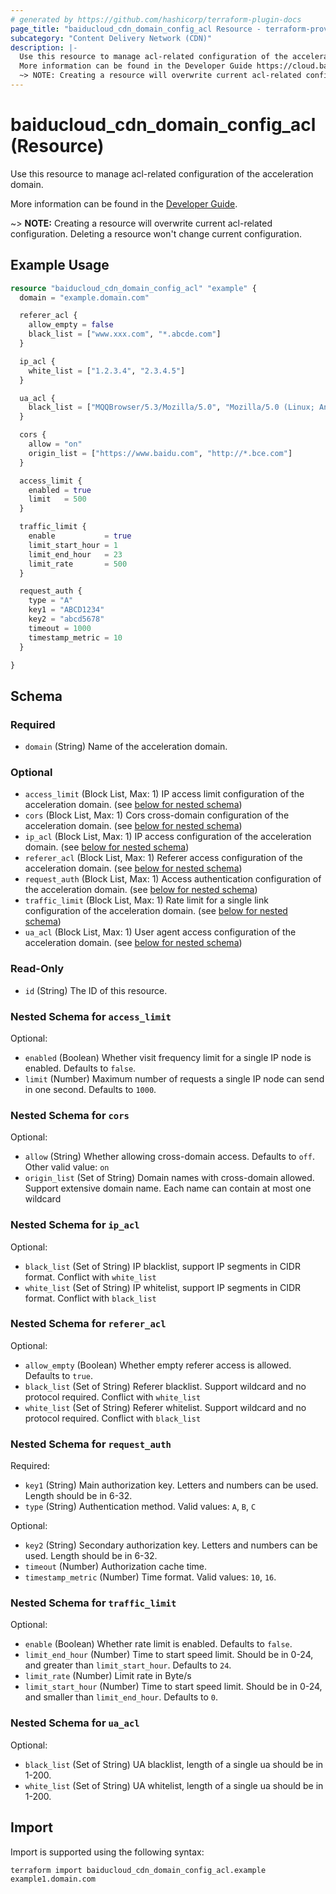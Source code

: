 ```yaml
---
# generated by https://github.com/hashicorp/terraform-plugin-docs
page_title: "baiducloud_cdn_domain_config_acl Resource - terraform-provider-baiducloud"
subcategory: "Content Delivery Network (CDN)"
description: |-
  Use this resource to manage acl-related configuration of the acceleration domain.
  More information can be found in the Developer Guide https://cloud.baidu.com/doc/CDN/s/yjxzhvf21.
  ~> NOTE: Creating a resource will overwrite current acl-related configuration. Deleting a resource won't change current configuration.
---
```


# baiducloud_cdn_domain_config_acl (Resource)

Use this resource to manage acl-related configuration of the acceleration domain.

More information can be found in the [Developer Guide](https://cloud.baidu.com/doc/CDN/s/yjxzhvf21).

~> **NOTE:** Creating a resource will overwrite current acl-related configuration. Deleting a resource won't change current configuration.

## Example Usage

```terraform
resource "baiducloud_cdn_domain_config_acl" "example" {
  domain = "example.domain.com"

  referer_acl {
    allow_empty = false
    black_list = ["www.xxx.com", "*.abcde.com"]
  }

  ip_acl {
    white_list = ["1.2.3.4", "2.3.4.5"]
  }

  ua_acl {
    black_list = ["MQQBrowser/5.3/Mozilla/5.0", "Mozilla/5.0 (Linux; Android 7.0"]
  }

  cors {
    allow = "on"
    origin_list = ["https://www.baidu.com", "http://*.bce.com"]
  }

  access_limit {
    enabled = true
    limit   = 500
  }

  traffic_limit {
    enable           = true
    limit_start_hour = 1
    limit_end_hour   = 23
    limit_rate       = 500
  }

  request_auth {
    type = "A"
    key1 = "ABCD1234"
    key2 = "abcd5678"
    timeout = 1000
    timestamp_metric = 10
  }

}
```

<!-- schema generated by tfplugindocs -->
## Schema

### Required

- `domain` (String) Name of the acceleration domain.

### Optional

- `access_limit` (Block List, Max: 1) IP access limit configuration of the acceleration domain. (see [below for nested schema](#nestedblock--access_limit))
- `cors` (Block List, Max: 1) Cors cross-domain configuration of the acceleration domain. (see [below for nested schema](#nestedblock--cors))
- `ip_acl` (Block List, Max: 1) IP access configuration of the acceleration domain. (see [below for nested schema](#nestedblock--ip_acl))
- `referer_acl` (Block List, Max: 1) Referer access configuration of the acceleration domain. (see [below for nested schema](#nestedblock--referer_acl))
- `request_auth` (Block List, Max: 1) Access authentication configuration of the acceleration domain. (see [below for nested schema](#nestedblock--request_auth))
- `traffic_limit` (Block List, Max: 1) Rate limit for a single link configuration of the acceleration domain. (see [below for nested schema](#nestedblock--traffic_limit))
- `ua_acl` (Block List, Max: 1) User agent access configuration of the acceleration domain. (see [below for nested schema](#nestedblock--ua_acl))

### Read-Only

- `id` (String) The ID of this resource.

<a id="nestedblock--access_limit"></a>
### Nested Schema for `access_limit`

Optional:

- `enabled` (Boolean) Whether visit frequency limit for a single IP node is enabled. Defaults to `false`.
- `limit` (Number) Maximum number of requests a single IP node can send in one second. Defaults to `1000`.


<a id="nestedblock--cors"></a>
### Nested Schema for `cors`

Optional:

- `allow` (String) Whether allowing cross-domain access. Defaults to `off`. Other valid value: `on`
- `origin_list` (Set of String) Domain names with cross-domain allowed. Support extensive domain name. Each name can contain at most one wildcard


<a id="nestedblock--ip_acl"></a>
### Nested Schema for `ip_acl`

Optional:

- `black_list` (Set of String) IP blacklist, support IP segments in CIDR format. Conflict with `white_list`
- `white_list` (Set of String) IP whitelist, support IP segments in CIDR format. Conflict with `black_list`


<a id="nestedblock--referer_acl"></a>
### Nested Schema for `referer_acl`

Optional:

- `allow_empty` (Boolean) Whether empty referer access is allowed. Defaults to `true`.
- `black_list` (Set of String) Referer blacklist. Support wildcard and no protocol required. Conflict with `white_list`
- `white_list` (Set of String) Referer whitelist. Support wildcard and no protocol required. Conflict with `black_list`


<a id="nestedblock--request_auth"></a>
### Nested Schema for `request_auth`

Required:

- `key1` (String) Main authorization key. Letters and numbers can be used. Length should be in 6-32.
- `type` (String) Authentication method. Valid values: `A`, `B`, `C`

Optional:

- `key2` (String) Secondary authorization key. Letters and numbers can be used. Length should be in 6-32.
- `timeout` (Number) Authorization cache time.
- `timestamp_metric` (Number) Time format. Valid values: `10`, `16`.


<a id="nestedblock--traffic_limit"></a>
### Nested Schema for `traffic_limit`

Optional:

- `enable` (Boolean) Whether rate limit is enabled. Defaults to `false`.
- `limit_end_hour` (Number) Time to start speed limit. Should be in 0-24, and greater than `limit_start_hour`. Defaults to `24`.
- `limit_rate` (Number) Limit rate in Byte/s
- `limit_start_hour` (Number) Time to start speed limit. Should be in 0-24, and smaller than `limit_end_hour`. Defaults to `0`.


<a id="nestedblock--ua_acl"></a>
### Nested Schema for `ua_acl`

Optional:

- `black_list` (Set of String) UA blacklist, length of a single ua should be in 1-200.
- `white_list` (Set of String) UA whitelist, length of a single ua should be in 1-200.

## Import

Import is supported using the following syntax:

```shell
terraform import baiducloud_cdn_domain_config_acl.example example1.domain.com
```
